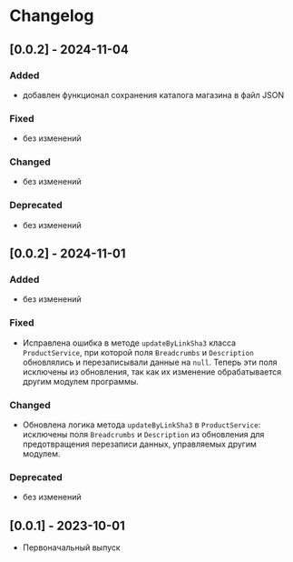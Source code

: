 # Changelog
## [0.0.2] - 2024-11-04
### Added
- добавлен функционал сохранения каталога магазина в файл JSON

### Fixed
- без изменений

### Changed
- без изменений

### Deprecated
- без изменений

## [0.0.2] - 2024-11-01
### Added
- без изменений

### Fixed
- Исправлена ошибка в методе `updateByLinkSha3` класса `ProductService`, при которой поля `Breadcrumbs` и `Description` обновлялись и перезаписывали данные на `null`. Теперь эти поля исключены из обновления, так как их изменение обрабатывается другим модулем программы.

### Changed
- Обновлена логика метода `updateByLinkSha3` в `ProductService`: исключены поля `Breadcrumbs` и `Description` из обновления для предотвращения перезаписи данных, управляемых другим модулем.

### Deprecated
- без изменений

## [0.0.1] - 2023-10-01
- Первоначальный выпуск
